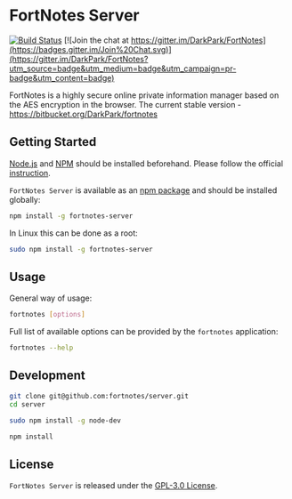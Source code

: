 FortNotes Server
================

[![Build Status](https://travis-ci.org/fortnotes/server.svg?branch=master)](https://travis-ci.org/fortnotes/server)
[![Join the chat at https://gitter.im/DarkPark/FortNotes](https://badges.gitter.im/Join%20Chat.svg)](https://gitter.im/DarkPark/FortNotes?utm_source=badge&utm_medium=badge&utm_campaign=pr-badge&utm_content=badge)

FortNotes is a highly secure online private information manager based on the AES encryption in the browser.
The current stable version - <https://bitbucket.org/DarkPark/fortnotes>


## Getting Started

[Node.js](http://nodejs.org/) and [NPM](https://www.npmjs.com/) should be installed beforehand.
Please follow the official [instruction](http://nodejs.org/download/).

`FortNotes Server` is available as an [npm package](https://www.npmjs.org/package/fortnotes-server) and should be installed globally:

```bash
npm install -g fortnotes-server
```

In Linux this can be done as a root:

```bash
sudo npm install -g fortnotes-server
```


## Usage

General way of usage:

```bash
fortnotes [options]
```

Full list of available options can be provided by the `fortnotes` application:

```bash
fortnotes --help
```


## Development ##

```bash
git clone git@github.com:fortnotes/server.git
cd server
```

```bash
sudo npm install -g node-dev
```

```bash
npm install
```



## License

`FortNotes Server` is released under the [GPL-3.0 License](http://opensource.org/licenses/GPL-3.0).
